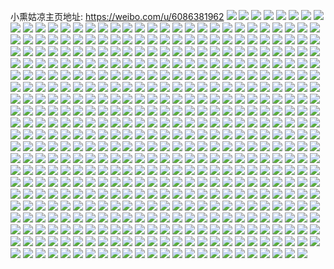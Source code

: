 小熏姑凉主页地址: https://weibo.com/u/6086381962 
![](https://wx4.sinaimg.cn/mw2000/006DTPZ0ly1h8g6ihz6kqj316816816o.jpg) 
![](https://wx4.sinaimg.cn/mw2000/006DTPZ0ly1h89gllxgqej31400u0tef.jpg) 
![](https://wx4.sinaimg.cn/mw2000/006DTPZ0ly1h885b4cilfj30m80f6q3t.jpg) 
![](https://wx4.sinaimg.cn/mw2000/006DTPZ0ly1h7ww99a959j310o0u0q5o.jpg) 
![](https://wx4.sinaimg.cn/mw2000/006DTPZ0ly1h7ww98bvbhj31220u0gnx.jpg) 
![](https://wx4.sinaimg.cn/mw2000/006DTPZ0ly1h7ww9aha36j31400p1jy7.jpg) 
![](https://wx4.sinaimg.cn/mw2000/006DTPZ0ly1h7ww9bcd1bj30u00lxgq7.jpg) 
![](https://wx4.sinaimg.cn/mw2000/006DTPZ0ly1h7ww9bw0mpj30x90jwq9u.jpg) 
![](https://wx4.sinaimg.cn/mw2000/006DTPZ0ly1h7ww9c8f2tj31210u0n0s.jpg) 
![](https://wx4.sinaimg.cn/mw2000/006DTPZ0ly1h7ww9d9hypj312a0u00x4.jpg) 
![](https://wx4.sinaimg.cn/mw2000/006DTPZ0ly1h7ww9e09rtj318g0sxadm.jpg) 
![](https://wx4.sinaimg.cn/mw2000/006DTPZ0ly1h7ww9ejokmj30zf0u0421.jpg) 
![](https://wx4.sinaimg.cn/mw2000/006DTPZ0ly1h7ww9evofrj318g0k2dih.jpg) 
![](https://wx4.sinaimg.cn/mw2000/006DTPZ0ly1h7ww9fcnw2j318g0tradv.jpg) 
![](https://wx4.sinaimg.cn/mw2000/006DTPZ0ly1h7ww9ftakdj318g0l444b.jpg) 
![](https://wx4.sinaimg.cn/mw2000/006DTPZ0ly1h7ww9g9l4aj30u0140n4f.jpg) 
![](https://wx4.sinaimg.cn/mw2000/006DTPZ0ly1h7ww9gmvzqj30xa0u0gpv.jpg) 
![](https://wx4.sinaimg.cn/mw2000/006DTPZ0ly1h7ww9h1ifej30ug0u0dic.jpg) 
![](https://wx4.sinaimg.cn/mw2000/006DTPZ0ly1h7ww9hh95uj31400h6tbh.jpg) 
![](https://wx4.sinaimg.cn/mw2000/006DTPZ0ly1h7ww9hxm2mj310u0mb43c.jpg) 
![](https://wx4.sinaimg.cn/mw2000/006DTPZ0ly1h7ww9ie1jvj30xn0u00xm.jpg) 
![](https://wx4.sinaimg.cn/mw2000/006DTPZ0ly1h7vffhb19bj32011o0x6p.jpg) 
![](https://wx4.sinaimg.cn/mw2000/006DTPZ0ly1h7t4d9kflhj30u010igv0.jpg) 
![](https://wx4.sinaimg.cn/mw2000/006DTPZ0ly1h7t4d9yzvtj30u010g7cu.jpg) 
![](https://wx4.sinaimg.cn/mw2000/006DTPZ0ly1h7t4dmxvp0j30n01dsgml.jpg) 
![](https://wx4.sinaimg.cn/mw2000/006DTPZ0ly1h7pnk0g727j30mz0s145k.jpg) 
![](https://wx4.sinaimg.cn/mw2000/006DTPZ0ly1h7pnk10cphj30my0ruqa8.jpg) 
![](https://wx4.sinaimg.cn/mw2000/006DTPZ0ly1h7pig6j76wj31er0u0gp5.jpg) 
![](https://wx4.sinaimg.cn/mw2000/006DTPZ0ly1h7pig7b364j31o00qvk20.jpg) 
![](https://wx4.sinaimg.cn/mw2000/006DTPZ0ly1h7pig5ulutj31e30u0wny.jpg) 
![](https://wx4.sinaimg.cn/mw2000/006DTPZ0ly1h7pig7yemnj31o00s67ff.jpg) 
![](https://wx4.sinaimg.cn/mw2000/006DTPZ0ly1h7k43ir2bhj31400u044w.jpg) 
![](https://wx4.sinaimg.cn/mw2000/006DTPZ0ly1h7gjavf250j31400u0ab9.jpg) 
![](https://wx4.sinaimg.cn/mw2000/006DTPZ0ly1h7dzf859hrj30u0107myp.jpg) 
![](https://wx4.sinaimg.cn/mw2000/006DTPZ0ly1h7dzf6l05ej310c0u0q93.jpg) 
![](https://wx4.sinaimg.cn/mw2000/006DTPZ0ly1h7dnzrskkaj30u01400xd.jpg) 
![](https://wx4.sinaimg.cn/mw2000/006DTPZ0ly1h7asw4jbomj30u0140tak.jpg) 
![](https://wx4.sinaimg.cn/mw2000/006DTPZ0ly1h79m1sos7mj30u0190wht.jpg) 
![](https://wx4.sinaimg.cn/mw2000/006DTPZ0ly1h7agrwy7wkj30u0192wf3.jpg) 
![](https://wx4.sinaimg.cn/mw2000/006DTPZ0ly1h7a7v3qyroj30u0140wim.jpg) 
![](https://wx4.sinaimg.cn/mw2000/006DTPZ0ly1h7a7v68tr8j30u0140n1e.jpg) 
![](https://wx4.sinaimg.cn/mw2000/006DTPZ0ly1h79mgxxjhpj31250u0n2a.jpg) 
![](https://wx4.sinaimg.cn/mw2000/006DTPZ0ly1h79mh2083uj30u0140gta.jpg) 
![](https://wx4.sinaimg.cn/mw2000/006DTPZ0ly1h79lpt5oayj31900u0qfb.jpg) 
![](https://wx4.sinaimg.cn/mw2000/006DTPZ0ly1h79lpuo3y2j30u01907ck.jpg) 
![](https://wx4.sinaimg.cn/mw2000/006DTPZ0ly1h79lpvbdw3j30u0190qc8.jpg) 
![](https://wx4.sinaimg.cn/mw2000/006DTPZ0ly1h79lpw456bj30u0191wn0.jpg) 
![](https://wx4.sinaimg.cn/mw2000/006DTPZ0ly1h79lpxd8cmj30u0190wsw.jpg) 
![](https://wx4.sinaimg.cn/mw2000/006DTPZ0ly1h79lpy7dk4j30u0190n8k.jpg) 
![](https://wx4.sinaimg.cn/mw2000/006DTPZ0ly1h79lps76paj30u0191gqc.jpg) 
![](https://wx4.sinaimg.cn/mw2000/006DTPZ0ly1h74zhfq2igj31400u0jrt.jpg) 
![](https://wx4.sinaimg.cn/mw2000/006DTPZ0ly1h74zhfcht2j31400u0gm3.jpg) 
![](https://wx4.sinaimg.cn/mw2000/006DTPZ0ly1h73nfyiq33j32c03407wj.jpg) 
![](https://wx4.sinaimg.cn/mw2000/006DTPZ0ly1h73nfzsgf3j32c0340u0x.jpg) 
![](https://wx4.sinaimg.cn/mw2000/006DTPZ0ly1h73ng1aj4jj32c0340npf.jpg) 
![](https://wx4.sinaimg.cn/mw2000/006DTPZ0ly1h72d26ngcrj30u0141k2a.jpg) 
![](https://wx4.sinaimg.cn/mw2000/006DTPZ0ly1h72d298h6vj30u0141jvu.jpg) 
![](https://wx4.sinaimg.cn/mw2000/006DTPZ0ly1h72d226u5oj30u0141gwx.jpg) 
![](https://wx4.sinaimg.cn/mw2000/006DTPZ0ly1h729qnxhmlj30u0109414.jpg) 
![](https://wx4.sinaimg.cn/mw2000/006DTPZ0ly1h729qodvzzj310u0u0zmz.jpg) 
![](https://wx4.sinaimg.cn/mw2000/006DTPZ0ly1h729qncx1cj30u010cq6u.jpg) 
![](https://wx4.sinaimg.cn/mw2000/006DTPZ0ly1h729qr7ax9j30u0190wj4.jpg) 
![](https://wx4.sinaimg.cn/mw2000/006DTPZ0ly1h71gp0j8h5j30u00w740c.jpg) 
![](https://wx4.sinaimg.cn/mw2000/006DTPZ0ly1h71gozxleaj30u00xdgn4.jpg) 
![](https://wx4.sinaimg.cn/mw2000/006DTPZ0ly1h703veq7xtj33402c0qv6.jpg) 
![](https://wx4.sinaimg.cn/mw2000/006DTPZ0ly1h6y6x28py7j30u0140te7.jpg) 
![](https://wx4.sinaimg.cn/mw2000/006DTPZ0ly1h6y6y2huxij30u0140q3y.jpg) 
![](https://wx4.sinaimg.cn/mw2000/006DTPZ0ly1h6ubcn6mo8j31400u0wi2.jpg) 
![](https://wx4.sinaimg.cn/mw2000/006DTPZ0ly1h6thpbelx9j32c01mpnpd.jpg) 
![](https://wx4.sinaimg.cn/mw2000/006DTPZ0ly1h6thpc3kgzj30zj0xhq6t.jpg) 
![](https://wx4.sinaimg.cn/mw2000/006DTPZ0ly1h6thpcm56cj30zj0o479i.jpg) 
![](https://wx4.sinaimg.cn/mw2000/006DTPZ0ly1h6thpd6rq6j30zj118wu1.jpg) 
![](https://wx4.sinaimg.cn/mw2000/006DTPZ0ly1h6thpa1gkfj30zj0vu41g.jpg) 
![](https://wx4.sinaimg.cn/mw2000/006DTPZ0ly1h6q3fu0hopj30u0140myf.jpg) 
![](https://wx4.sinaimg.cn/mw2000/006DTPZ0ly1h6q3ftk0tvj30u014075r.jpg) 
![](https://wx4.sinaimg.cn/mw2000/006DTPZ0ly1h6q3fugir6j30u0140wfm.jpg) 
![](https://wx4.sinaimg.cn/mw2000/006DTPZ0ly1h6pyncrt0sj31uo0u042l.jpg) 
![](https://wx4.sinaimg.cn/mw2000/006DTPZ0ly1h6kzoa28evj31he280afh.jpg) 
![](https://wx4.sinaimg.cn/mw2000/006DTPZ0ly1h6kzoavl91j31gs280djb.jpg) 
![](https://wx4.sinaimg.cn/mw2000/006DTPZ0ly1h6ha7pb2hhj30u010jjxw.jpg) 
![](https://wx4.sinaimg.cn/mw2000/006DTPZ0ly1h68le6u8lpj31090u00xm.jpg) 
![](https://wx4.sinaimg.cn/mw2000/006DTPZ0ly1h68le7nir9j30u010baf1.jpg) 
![](https://wx4.sinaimg.cn/mw2000/006DTPZ0ly1h68le61v4aj310j0u00tp.jpg) 
![](https://wx4.sinaimg.cn/mw2000/006DTPZ0ly1h67a5e6d6gj30n00qmwh9.jpg) 
![](https://wx4.sinaimg.cn/mw2000/006DTPZ0ly1h6629lq5osj30pg0kuace.jpg) 
![](https://wx4.sinaimg.cn/mw2000/006DTPZ0ly1h6629lew5xj30pk0ku3z8.jpg) 
![](https://wx4.sinaimg.cn/mw2000/006DTPZ0ly1h6629m1695j30pa0kumxq.jpg) 
![](https://wx4.sinaimg.cn/mw2000/006DTPZ0ly1h6629mdnohj30p10kudgf.jpg) 
![](https://wx4.sinaimg.cn/mw2000/006DTPZ0ly1h6629mv8t2j30pn0kuaak.jpg) 
![](https://wx4.sinaimg.cn/mw2000/006DTPZ0ly1h6629na7zhj30pa0kudi2.jpg) 
![](https://wx4.sinaimg.cn/mw2000/006DTPZ0ly1h6629njlhgj30p90ku0tf.jpg) 
![](https://wx4.sinaimg.cn/mw2000/006DTPZ0ly1h6629ntv3aj30pf0kuq3l.jpg) 
![](https://wx4.sinaimg.cn/mw2000/006DTPZ0ly1h6629o5x4nj30p50kujt7.jpg) 
![](https://wx4.sinaimg.cn/mw2000/006DTPZ0ly1h6629oedopj30p90kuaal.jpg) 
![](https://wx4.sinaimg.cn/mw2000/006DTPZ0ly1h660aq6hnpj30u010e7c4.jpg) 
![](https://wx4.sinaimg.cn/mw2000/006DTPZ0ly1h63zlnh6a2j30u018sabx.jpg) 
![](https://wx4.sinaimg.cn/mw2000/006DTPZ0ly1h63zlnuh7fj30u018ogsm.jpg) 
![](https://wx4.sinaimg.cn/mw2000/006DTPZ0ly1h63zlo9aelj30u010ktai.jpg) 
![](https://wx4.sinaimg.cn/mw2000/006DTPZ0ly1h63zloqrdwj30u010g7an.jpg) 
![](https://wx4.sinaimg.cn/mw2000/006DTPZ0ly1h63zlpca4qj30u018s7bt.jpg) 
![](https://wx4.sinaimg.cn/mw2000/006DTPZ0ly1h63zln13k7j30u018sdi1.jpg) 
![](https://wx4.sinaimg.cn/mw2000/006DTPZ0ly1h63zlpq42uj30u018p45o.jpg) 
![](https://wx4.sinaimg.cn/mw2000/006DTPZ0ly1h5vpg36gh3j30zt0t47ca.jpg) 
![](https://wx4.sinaimg.cn/mw2000/006DTPZ0ly1h5t2xs6i2gj31gs280b0c.jpg) 
![](https://wx4.sinaimg.cn/mw2000/006DTPZ0ly1h5q5uzixnuj310t0u0jx0.jpg) 
![](https://wx4.sinaimg.cn/mw2000/006DTPZ0ly1h5q5v1sdnpj310r0u0agj.jpg) 
![](https://wx4.sinaimg.cn/mw2000/006DTPZ0ly1h5q5uxunr7j310d0u0agv.jpg) 
![](https://wx4.sinaimg.cn/mw2000/006DTPZ0ly1h5p2r7b3fsj310t0u0jxn.jpg) 
![](https://wx4.sinaimg.cn/mw2000/006DTPZ0ly1h5p2rd81tij310r0u0n2n.jpg) 
![](https://wx4.sinaimg.cn/mw2000/006DTPZ0ly1h5p2rf0zhwj310p0u0agc.jpg) 
![](https://wx4.sinaimg.cn/mw2000/006DTPZ0ly1h5mijgw1mdj30ku0p4jv5.jpg) 
![](https://wx4.sinaimg.cn/mw2000/006DTPZ0ly1h5lj3k1qujj310r0u045u.jpg) 
![](https://wx4.sinaimg.cn/mw2000/006DTPZ0ly1h5lj3lkqizj310p0u0ten.jpg) 
![](https://wx4.sinaimg.cn/mw2000/006DTPZ0ly1h5lcwwdyv0j310w0u0dl2.jpg) 
![](https://wx4.sinaimg.cn/mw2000/006DTPZ0ly1h5lcwxp3nfj310n0u00xp.jpg) 
![](https://wx4.sinaimg.cn/mw2000/006DTPZ0ly1h5lcwv44k4j310u0u07bt.jpg) 
![](https://wx4.sinaimg.cn/mw2000/006DTPZ0ly1h5lcwzczzyj310i0u079w.jpg) 
![](https://wx4.sinaimg.cn/mw2000/006DTPZ0ly1h5iv7lwhioj30u01407bp.jpg) 
![](https://wx4.sinaimg.cn/mw2000/006DTPZ0ly1h5immnki2xj30u010ktde.jpg) 
![](https://wx4.sinaimg.cn/mw2000/006DTPZ0ly1h5immmcl51j30u010gq9o.jpg) 
![](https://wx4.sinaimg.cn/mw2000/006DTPZ0ly1h5i3ddnlqjj30u0104td2.jpg) 
![](https://wx4.sinaimg.cn/mw2000/006DTPZ0ly1h5i3de8y7hj30u010878i.jpg) 
![](https://wx4.sinaimg.cn/mw2000/006DTPZ0ly1h5i3dd8xqnj310r0u0wio.jpg) 
![](https://wx4.sinaimg.cn/mw2000/006DTPZ0ly1h5hwxnvs1rj310u0u0wj5.jpg) 
![](https://wx4.sinaimg.cn/mw2000/006DTPZ0ly1h5hwxo7zi2j310n0u0dks.jpg) 
![](https://wx4.sinaimg.cn/mw2000/006DTPZ0ly1h5hwxnisqfj310p0u0dkh.jpg) 
![](https://wx4.sinaimg.cn/mw2000/006DTPZ0ly1h5hwxor8zwj310g0u0gq8.jpg) 
![](https://wx4.sinaimg.cn/mw2000/006DTPZ0ly1h5e9llku8uj31o020sb29.jpg) 
![](https://wx4.sinaimg.cn/mw2000/006DTPZ0ly1h5e9lk5y8wj31o020h7wh.jpg) 
![](https://wx4.sinaimg.cn/mw2000/006DTPZ0ly1h5e9ln1o5sj31o0210b29.jpg) 
![](https://wx4.sinaimg.cn/mw2000/006DTPZ0ly1h5e9lox3dnj31o020be81.jpg) 
![](https://wx4.sinaimg.cn/mw2000/006DTPZ0ly1h5e9lq83rnj31o020jb29.jpg) 
![](https://wx4.sinaimg.cn/mw2000/006DTPZ0ly1h5bqhub46rj30pe0kugpg.jpg) 
![](https://wx4.sinaimg.cn/mw2000/006DTPZ0ly1h5bqhuu1htj30pi0kutbs.jpg) 
![](https://wx4.sinaimg.cn/mw2000/006DTPZ0ly1h5b6lkse2qj30u0181gtn.jpg) 
![](https://wx4.sinaimg.cn/mw2000/006DTPZ0ly1h5b6lmf4lwj30u0140ter.jpg) 
![](https://wx4.sinaimg.cn/mw2000/006DTPZ0ly1h5b6lnhvnxj31400u0n5j.jpg) 
![](https://wx4.sinaimg.cn/mw2000/006DTPZ0ly1h5b6loy14ij30u0140n82.jpg) 
![](https://wx4.sinaimg.cn/mw2000/006DTPZ0ly1h5al4e65a6j31o0203hdt.jpg) 
![](https://wx4.sinaimg.cn/mw2000/006DTPZ0ly1h5al4gp0ykj321b1o0e81.jpg) 
![](https://wx4.sinaimg.cn/mw2000/006DTPZ0ly1h58fe9s375j310l0u0djz.jpg) 
![](https://wx4.sinaimg.cn/mw2000/006DTPZ0ly1h58fea6mg2j310l0u0dk5.jpg) 
![](https://wx4.sinaimg.cn/mw2000/006DTPZ0ly1h58fe9ge20j310g0u078d.jpg) 
![](https://wx4.sinaimg.cn/mw2000/006DTPZ0ly1h58feaq0sej310e0u0dkw.jpg) 
![](https://wx4.sinaimg.cn/mw2000/006DTPZ0ly1h51auruh91j30u0104ahq.jpg) 
![](https://wx4.sinaimg.cn/mw2000/006DTPZ0ly1h4zasl5rm8j32c0340e82.jpg) 
![](https://wx4.sinaimg.cn/mw2000/006DTPZ0ly1h4xbp2dpbfj30u00u841d.jpg) 
![](https://wx4.sinaimg.cn/mw2000/006DTPZ0ly1h4wr5xcpnxj31tq1snhde.jpg) 
![](https://wx4.sinaimg.cn/mw2000/006DTPZ0ly1h4v0s50x71j310u0u0do3.jpg) 
![](https://wx4.sinaimg.cn/mw2000/006DTPZ0ly1h4v0s5tsfdj310r0u00yx.jpg) 
![](https://wx4.sinaimg.cn/mw2000/006DTPZ0ly1h4v0s6ogzlj310t0u045f.jpg) 
![](https://wx4.sinaimg.cn/mw2000/006DTPZ0ly1h4unl8o96zj30mz0pf0wk.jpg) 
![](https://wx4.sinaimg.cn/mw2000/006DTPZ0ly1h4unl8z2gej30mz0pldjh.jpg) 
![](https://wx4.sinaimg.cn/mw2000/006DTPZ0ly1h4ukoqbxuxj30uk0u0q98.jpg) 
![](https://wx4.sinaimg.cn/mw2000/006DTPZ0ly1h4ukoqnr7yj31030u0gt0.jpg) 
![](https://wx4.sinaimg.cn/mw2000/006DTPZ0ly1h4ukor8pl0j30wx0u0gs2.jpg) 
![](https://wx4.sinaimg.cn/mw2000/006DTPZ0ly1h4ukorrleyj30x20u0tft.jpg) 
![](https://wx4.sinaimg.cn/mw2000/006DTPZ0ly1h4ttshz2u1j310w0u0dnn.jpg) 
![](https://wx4.sinaimg.cn/mw2000/006DTPZ0ly1h4ttshdx3lj310u0u0n3r.jpg) 
![](https://wx4.sinaimg.cn/mw2000/006DTPZ0ly1h4ttsj5251j310r0u0wl4.jpg) 
![](https://wx4.sinaimg.cn/mw2000/006DTPZ0ly1h4qcs6dmikj316w0u0gyp.jpg) 
![](https://wx4.sinaimg.cn/mw2000/006DTPZ0ly1h4qcs9owxij31570u0thr.jpg) 
![](https://wx4.sinaimg.cn/mw2000/006DTPZ0ly1h4qcs31h23j315x0u0gx9.jpg) 
![](https://wx4.sinaimg.cn/mw2000/006DTPZ0ly1h4ot7novsqj320s1nz1kx.jpg) 
![](https://wx4.sinaimg.cn/mw2000/006DTPZ0ly1h4ot7myreqj32131nz7uh.jpg) 
![](https://wx4.sinaimg.cn/mw2000/006DTPZ0ly1h4nvl5e855j310v0u0wix.jpg) 
![](https://wx4.sinaimg.cn/mw2000/006DTPZ0ly1h4nvl4hv8yj310t0u0dm1.jpg) 
![](https://wx4.sinaimg.cn/mw2000/006DTPZ0ly1h4j2hwbz3ej31740qoqak.jpg) 
![](https://wx4.sinaimg.cn/mw2000/006DTPZ0ly1h4gzskw5x1j30or0ktdj0.jpg) 
![](https://wx4.sinaimg.cn/mw2000/006DTPZ0ly1h4fvb9u9kzj310t0u07cb.jpg) 
![](https://wx4.sinaimg.cn/mw2000/006DTPZ0ly1h4fvbalmymj310t0u0dof.jpg) 
![](https://wx4.sinaimg.cn/mw2000/006DTPZ0ly1h4fvbaytouj310l0u0wlh.jpg) 
![](https://wx4.sinaimg.cn/mw2000/006DTPZ0ly1h4fvb8y9vtj310n0u0agz.jpg) 
![](https://wx4.sinaimg.cn/mw2000/006DTPZ0ly1h4fu6l3opuj31400u0wk5.jpg) 
![](https://wx4.sinaimg.cn/mw2000/006DTPZ0ly1h4fc1t7e72j30u0140gsj.jpg) 
![](https://wx4.sinaimg.cn/mw2000/006DTPZ0ly1h4d0rmu94aj30u0140tea.jpg) 
![](https://wx4.sinaimg.cn/mw2000/006DTPZ0ly1h49qnucah1j321i1o0b29.jpg) 
![](https://wx4.sinaimg.cn/mw2000/006DTPZ0ly1h490a1yxnkj310p0u0jyf.jpg) 
![](https://wx4.sinaimg.cn/mw2000/006DTPZ0ly1h490a332krj30u010j79h.jpg) 
![](https://wx4.sinaimg.cn/mw2000/006DTPZ0ly1h490a445u0j310l0u0gql.jpg) 
![](https://wx4.sinaimg.cn/mw2000/006DTPZ0ly1h490a67g5lj30u010cjxt.jpg) 
![](https://wx4.sinaimg.cn/mw2000/006DTPZ0ly1h490a0nz4wj310u0u0gqd.jpg) 
![](https://wx4.sinaimg.cn/mw2000/006DTPZ0ly1h3ymnneinij310m0u0n1h.jpg) 
![](https://wx4.sinaimg.cn/mw2000/006DTPZ0ly1h3x0igir87j31o0218b29.jpg) 
![](https://wx4.sinaimg.cn/mw2000/006DTPZ0ly1h3wtfm5khyj310n0u043r.jpg) 
![](https://wx4.sinaimg.cn/mw2000/006DTPZ0ly1h3wtfmli4yj310u0u00y5.jpg) 
![](https://wx4.sinaimg.cn/mw2000/006DTPZ0ly1h3wtfmzzmkj310u0u0gqx.jpg) 
![](https://wx4.sinaimg.cn/mw2000/006DTPZ0ly1h3wtfna9elj310l0u00xy.jpg) 
![](https://wx4.sinaimg.cn/mw2000/006DTPZ0ly1h3wtflv49vj30u018o7b3.jpg) 
![](https://wx4.sinaimg.cn/mw2000/006DTPZ0ly1h3w3tpt938j31150u0q83.jpg) 
![](https://wx4.sinaimg.cn/mw2000/006DTPZ0ly1h3w3tq4kybj310n0u0dl6.jpg) 
![](https://wx4.sinaimg.cn/mw2000/006DTPZ0ly1h3w3tqjvfoj310w0u07ae.jpg) 
![](https://wx4.sinaimg.cn/mw2000/006DTPZ0ly1h3w3tqwumsj310y0u0n31.jpg) 
![](https://wx4.sinaimg.cn/mw2000/006DTPZ0ly1h3w3trbkqhj310g0u00za.jpg) 
![](https://wx4.sinaimg.cn/mw2000/006DTPZ0ly1h3w3tpf8o8j310y0u0q92.jpg) 
![](https://wx4.sinaimg.cn/mw2000/006DTPZ0ly1h3w3trndeyj311o0u0q92.jpg) 
![](https://wx4.sinaimg.cn/mw2000/006DTPZ0ly1h3knbketrvj30u018ngse.jpg) 
![](https://wx4.sinaimg.cn/mw2000/006DTPZ0ly1h3knblpu4zj30u0140dk4.jpg) 
![](https://wx4.sinaimg.cn/mw2000/006DTPZ0ly1h3knbn0apzj30u0140n1d.jpg) 
![](https://wx4.sinaimg.cn/mw2000/006DTPZ0ly1h3hbqhq42zj30u010itfz.jpg) 
![](https://wx4.sinaimg.cn/mw2000/006DTPZ0ly1h3b6m20cegj30u010i0ye.jpg) 
![](https://wx4.sinaimg.cn/mw2000/006DTPZ0ly1h3b6lzi3qtj30u010gdlv.jpg) 
![](https://wx4.sinaimg.cn/mw2000/006DTPZ0ly1h3b6m3frrdj30u010ngrq.jpg) 
![](https://wx4.sinaimg.cn/mw2000/006DTPZ0ly1h3b6m5m3p6j30u018xdnv.jpg) 
![](https://wx4.sinaimg.cn/mw2000/006DTPZ0ly1h36sm2vtcdj30mz0s6784.jpg) 
![](https://wx4.sinaimg.cn/mw2000/006DTPZ0ly1h36sm4ujzbj30mz0rwaef.jpg) 
![](https://wx4.sinaimg.cn/mw2000/006DTPZ0ly1h36sm60jvzj30mz0s6q79.jpg) 
![](https://wx4.sinaimg.cn/mw2000/006DTPZ0ly1h35n14diw3j30my0ru41y.jpg) 
![](https://wx4.sinaimg.cn/mw2000/006DTPZ0ly1h35n13j80qj30my0rrdk3.jpg) 
![](https://wx4.sinaimg.cn/mw2000/006DTPZ0ly1h3531i8jlgj30mz0rx77n.jpg) 
![](https://wx4.sinaimg.cn/mw2000/006DTPZ0ly1h3531jf757j30mz0rzwhs.jpg) 
![](https://wx4.sinaimg.cn/mw2000/006DTPZ0ly1h3531h9265j30mz0s1adk.jpg) 
![](https://wx4.sinaimg.cn/mw2000/006DTPZ0ly1h345uqzhecj30u010iwks.jpg) 
![](https://wx4.sinaimg.cn/mw2000/006DTPZ0ly1h2v0hd6cu9j30mz0rutck.jpg) 
![](https://wx4.sinaimg.cn/mw2000/006DTPZ0ly1h2ua72201nj30u0140jwp.jpg) 
![](https://wx4.sinaimg.cn/mw2000/006DTPZ0ly1h2ua72p242j30u0140jvx.jpg) 
![](https://wx4.sinaimg.cn/mw2000/006DTPZ0ly1h2kikqbri2j30u0140n4g.jpg) 
![](https://wx4.sinaimg.cn/mw2000/006DTPZ0ly1h2h98d19dpj30u00xvtdt.jpg) 
![](https://wx4.sinaimg.cn/mw2000/006DTPZ0ly1h2h98bi46ij30u00vpwjg.jpg) 
![](https://wx4.sinaimg.cn/mw2000/006DTPZ0ly1h2h98g07p3j30u00vxaer.jpg) 
![](https://wx4.sinaimg.cn/mw2000/006DTPZ0ly1h271rh0rdsj30s411haeq.jpg) 
![](https://wx4.sinaimg.cn/mw2000/006DTPZ0ly1h25hb6qtwxj30mz0rojwi.jpg) 
![](https://wx4.sinaimg.cn/mw2000/006DTPZ0ly1h25hb75rjsj30mz0rvdjv.jpg) 
![](https://wx4.sinaimg.cn/mw2000/006DTPZ0ly1h1lyverkooj30u010gn3c.jpg) 
![](https://wx4.sinaimg.cn/mw2000/006DTPZ0ly1h1exezpgf5j31400u014c.jpg) 
![](https://wx4.sinaimg.cn/mw2000/006DTPZ0ly1h1exf1k4vbj31400u045a.jpg) 
![](https://wx4.sinaimg.cn/mw2000/006DTPZ0ly1h1exf3lzmvj31400u00yj.jpg) 
![](https://wx4.sinaimg.cn/mw2000/006DTPZ0ly1h1exew6rsnj30u0141gxi.jpg) 
![](https://wx4.sinaimg.cn/mw2000/006DTPZ0ly1h1bsvhkmr4j30u010cwkd.jpg) 
![](https://wx4.sinaimg.cn/mw2000/006DTPZ0ly1h1bsvjbth2j30u010in30.jpg) 
![](https://wx4.sinaimg.cn/mw2000/006DTPZ0ly1h1bsvfx15bj30u010cn40.jpg) 
![](https://wx4.sinaimg.cn/mw2000/006DTPZ0ly1h101j0d6gvj310n0u07a6.jpg) 
![](https://wx4.sinaimg.cn/mw2000/006DTPZ0ly1h101j1ccvpj31aa0u0jym.jpg) 
![](https://wx4.sinaimg.cn/mw2000/006DTPZ0ly1h09k3u1ub9j30u0109tgl.jpg) 
![](https://wx4.sinaimg.cn/mw2000/006DTPZ0ly1h09k3t1vgqj310g0u0thz.jpg) 
![](https://wx4.sinaimg.cn/mw2000/006DTPZ0ly1h079bmpb0cj310t0u0jyv.jpg) 
![](https://wx4.sinaimg.cn/mw2000/006DTPZ0ly1h079bm9ptuj310u0u0dmu.jpg) 
![](https://wx4.sinaimg.cn/mw2000/006DTPZ0ly1h079bn7m0aj310l0u0agh.jpg) 
![](https://wx4.sinaimg.cn/mw2000/006DTPZ0ly1h05rfjqhisj317k0u0wni.jpg) 
![](https://wx4.sinaimg.cn/mw2000/006DTPZ0ly1h05rfkgas9j316g0u0jzj.jpg) 
![](https://wx4.sinaimg.cn/mw2000/006DTPZ0ly1h05rfl0vjoj317i0u0th1.jpg) 
![](https://wx4.sinaimg.cn/mw2000/006DTPZ0ly1h03v9ej9zuj30u011m453.jpg) 
![](https://wx4.sinaimg.cn/mw2000/006DTPZ0ly1h03v9cmx1yj30zy0u0jxw.jpg) 
![](https://wx4.sinaimg.cn/mw2000/006DTPZ0ly1h03v9go1hdj30u00xstfh.jpg) 
![](https://wx4.sinaimg.cn/mw2000/006DTPZ0ly1gzws2c6tf5j31980u0tgb.jpg) 
![](https://wx4.sinaimg.cn/mw2000/006DTPZ0ly1gznm8t4b2aj30u0190q77.jpg) 
![](https://wx4.sinaimg.cn/mw2000/006DTPZ0ly1gznm8sd3k3j30u0190goa.jpg) 
![](https://wx4.sinaimg.cn/mw2000/006DTPZ0ly1gzfde57pnnj32c0340b29.jpg) 
![](https://wx4.sinaimg.cn/mw2000/006DTPZ0ly1gzfde5u4lej30u01hctmp.jpg) 
![](https://wx4.sinaimg.cn/mw2000/006DTPZ0ly1gzfde6gio9j32c03404qp.jpg) 
![](https://wx4.sinaimg.cn/mw2000/006DTPZ0ly1gynk81ihc5j33402c07wi.jpg) 
![](https://wx4.sinaimg.cn/mw2000/006DTPZ0ly1gynk82152rj315d0v1qdw.jpg) 
![](https://wx4.sinaimg.cn/mw2000/006DTPZ0gy1gygel016rzj32c0340u0x.jpg) 
![](https://wx4.sinaimg.cn/mw2000/006DTPZ0gy1gygel1uz73j31hm280kjl.jpg) 
![](https://wx4.sinaimg.cn/mw2000/006DTPZ0gy1gygel333lrj31hj280qv5.jpg) 
![](https://wx4.sinaimg.cn/mw2000/006DTPZ0gy1gygel4jkn1j31hr280qv5.jpg) 
![](https://wx4.sinaimg.cn/mw2000/006DTPZ0ly1gq9n9v9jorj30u00zrtfy.jpg) 
![](https://wx4.sinaimg.cn/mw2000/006DTPZ0ly1gq9n9vrpdqj30u015xahh.jpg) 
![](https://wx4.sinaimg.cn/mw2000/006DTPZ0ly1gq9n9wcfekj30yf0u044p.jpg) 
![](https://wx4.sinaimg.cn/mw2000/006DTPZ0ly1gq9n9ump8tj30u01uo4er.jpg) 
![](https://wx4.sinaimg.cn/mw2000/006DTPZ0ly1gq9n9wuu4jj30u01uowk5.jpg) 
![](https://wx4.sinaimg.cn/mw2000/006DTPZ0gy1gyf9hpljuoj31o020sb29.jpg) 
![](https://wx4.sinaimg.cn/mw2000/006DTPZ0gy1gyf9j4wsmlj31o0215b29.jpg) 
![](https://wx4.sinaimg.cn/mw2000/006DTPZ0gy1gyf9hm7w9rj31o020u7wh.jpg) 
![](https://wx4.sinaimg.cn/mw2000/006DTPZ0gy1gyf9j8gkcvj31o0215b29.jpg) 
![](https://wx4.sinaimg.cn/mw2000/006DTPZ0ly1gxovhn7pr9j32c03401kz.jpg) 
![](https://wx4.sinaimg.cn/mw2000/006DTPZ0ly1gxovhlrhxcj32c03401kz.jpg) 
![](https://wx4.sinaimg.cn/mw2000/006DTPZ0ly1gxc1bj6jm3j30u0140jxg.jpg) 
![](https://wx4.sinaimg.cn/mw2000/006DTPZ0ly1gxc1bia1k8j30u010gwjz.jpg) 
![](https://wx4.sinaimg.cn/mw2000/006DTPZ0ly1gxc1bjuf95j30u0140gpk.jpg) 
![](https://wx4.sinaimg.cn/mw2000/006DTPZ0ly1gx3xh79rnpj33402c0kjm.jpg) 
![](https://wx4.sinaimg.cn/mw2000/006DTPZ0ly1gwtowk2vz6j30u00ziafr.jpg) 
![](https://wx4.sinaimg.cn/mw2000/006DTPZ0ly1gwtowhqf5jj30u010jn3b.jpg) 
![](https://wx4.sinaimg.cn/mw2000/006DTPZ0ly1gwtowltjm9j30u010cgsl.jpg) 
![](https://wx4.sinaimg.cn/mw2000/006DTPZ0ly1gwa0a7g4rij30u0101agi.jpg) 
![](https://wx4.sinaimg.cn/mw2000/006DTPZ0ly1gwa0a72tk9j315f0u0wlk.jpg) 
![](https://wx4.sinaimg.cn/mw2000/006DTPZ0ly1gw6jkdll4lj31410u0gs1.jpg) 
![](https://wx4.sinaimg.cn/mw2000/006DTPZ0ly1gw6jkdznwkj30u0141wpb.jpg) 
![](https://wx4.sinaimg.cn/mw2000/006DTPZ0ly1gvyn156aqjj30u019010e.jpg) 
![](https://wx4.sinaimg.cn/mw2000/006DTPZ0ly1gvyn162b92j31900u00w3.jpg) 
![](https://wx4.sinaimg.cn/mw2000/006DTPZ0ly1gvyn182svtj30u0190jzh.jpg) 
![](https://wx4.sinaimg.cn/mw2000/006DTPZ0ly1gvyn1azo06j30u0190tjc.jpg) 
![](https://wx4.sinaimg.cn/mw2000/006DTPZ0ly1gvyn1evrw0j31900u012h.jpg) 
![](https://wx4.sinaimg.cn/mw2000/006DTPZ0ly1gvyn1ixgumj31900u0nbu.jpg) 
![](https://wx4.sinaimg.cn/mw2000/006DTPZ0ly1gvyn12deu6j30u0190k0s.jpg) 
![](https://wx4.sinaimg.cn/mw2000/006DTPZ0ly1gvyn1l8e0hj30u0190gph.jpg) 
![](https://wx4.sinaimg.cn/mw2000/006DTPZ0ly1gvwb62i4ebj30u010jafr.jpg) 
![](https://wx4.sinaimg.cn/mw2000/006DTPZ0ly1gvwb64313cj30u010bn30.jpg) 
![](https://wx4.sinaimg.cn/mw2000/006DTPZ0ly1gvwb6a97u6j310w0u0dmb.jpg) 
![](https://wx4.sinaimg.cn/mw2000/006DTPZ0ly1gvwb65s2mbj30u0191wk3.jpg) 
![](https://wx4.sinaimg.cn/mw2000/006DTPZ0ly1gvwb66ndbxj30u0140aed.jpg) 
![](https://wx4.sinaimg.cn/mw2000/006DTPZ0ly1gvwb68cktdj30u0140agg.jpg) 
![](https://wx4.sinaimg.cn/mw2000/006DTPZ0ly1gvexj4ozitj60u0109jye02.jpg) 
![](https://wx4.sinaimg.cn/mw2000/006DTPZ0ly1gvexj2wps5j60u010ggss02.jpg) 
![](https://wx4.sinaimg.cn/mw2000/006DTPZ0ly1gvc94jeogtj61100u0teo02.jpg) 
![](https://wx4.sinaimg.cn/mw2000/006DTPZ0ly1gvc94ky2awj610w0u0jxf02.jpg) 
![](https://wx4.sinaimg.cn/mw2000/006DTPZ0ly1gvc94md6f0j610u0u0n3b02.jpg) 
![](https://wx4.sinaimg.cn/mw2000/006DTPZ0ly1gv8wi29ubvj619y0u0jxk02.jpg) 
![](https://wx4.sinaimg.cn/mw2000/006DTPZ0ly1gv6j7jtiitj60qo0zkgwt02.jpg) 
![](https://wx4.sinaimg.cn/mw2000/006DTPZ0ly1gv6j7ib6oyj60qo0zk12o02.jpg) 
![](https://wx4.sinaimg.cn/mw2000/006DTPZ0ly1gv6j7kt2kmj60nc0pmgrh02.jpg) 
![](https://wx4.sinaimg.cn/mw2000/006DTPZ0ly1gv6j7ldedij60qo0qbn4a02.jpg) 
![](https://wx4.sinaimg.cn/mw2000/006DTPZ0ly1gv6j7mhshjj60qo0zk48r02.jpg) 
![](https://wx4.sinaimg.cn/mw2000/006DTPZ0ly1gv6j43ad8aj61o02187wh02.jpg) 
![](https://wx4.sinaimg.cn/mw2000/006DTPZ0ly1gv6j451ucvj62c0340x6p02.jpg) 
![](https://wx4.sinaimg.cn/mw2000/006DTPZ0ly1gv6j414a4ij60wf139alf02.jpg) 
![](https://wx4.sinaimg.cn/mw2000/006DTPZ0ly1gux93s3r16j62c0340npe02.jpg) 
![](https://wx4.sinaimg.cn/mw2000/006DTPZ0ly1gux93q0a9fj62c0340npe02.jpg) 
![](https://wx4.sinaimg.cn/mw2000/006DTPZ0ly1guo3gaxclrj61090u07bj02.jpg) 
![](https://wx4.sinaimg.cn/mw2000/006DTPZ0ly1guo3gd05kbj610e0u010w02.jpg) 
![](https://wx4.sinaimg.cn/mw2000/006DTPZ0ly1guo3gf3iqdj610e0u0gtm02.jpg) 
![](https://wx4.sinaimg.cn/mw2000/006DTPZ0ly1guo3gh8vobj610l0u00zr02.jpg) 
![](https://wx4.sinaimg.cn/mw2000/006DTPZ0ly1guo3g9bbyaj60u018xjz802.jpg) 
![](https://wx4.sinaimg.cn/mw2000/006DTPZ0ly1guiidu8xckj60u018udq602.jpg) 
![](https://wx4.sinaimg.cn/mw2000/006DTPZ0ly1guiidw17fjj60u010in4d02.jpg) 
![](https://wx4.sinaimg.cn/mw2000/006DTPZ0ly1guiidyhl9ij60u010gk0402.jpg) 
![](https://wx4.sinaimg.cn/mw2000/006DTPZ0ly1guiie1k49zj60u018uk3m02.jpg) 
![](https://wx4.sinaimg.cn/mw2000/006DTPZ0ly1guiidr1kkej60rc14u7dd02.jpg) 
![](https://wx4.sinaimg.cn/mw2000/006DTPZ0ly1guceq2jqicj60u00uudlj02.jpg) 
![](https://wx4.sinaimg.cn/mw2000/006DTPZ0ly1guceq13lhwj60u00x245602.jpg) 
![](https://wx4.sinaimg.cn/mw2000/006DTPZ0ly1guaoj6epgdj60u0140wl902.jpg) 
![](https://wx4.sinaimg.cn/mw2000/006DTPZ0ly1guaoj7o59mj60sm1evn2x02.jpg) 
![](https://wx4.sinaimg.cn/mw2000/006DTPZ0ly1gu2asc4apsj31360u0jz5.jpg) 
![](https://wx4.sinaimg.cn/mw2000/006DTPZ0ly1gu2asbrcqvj30wn0u0gso.jpg) 
![](https://wx4.sinaimg.cn/mw2000/006DTPZ0ly1gu2ascf7fmj30ug0u00ya.jpg) 
![](https://wx4.sinaimg.cn/mw2000/006DTPZ0ly1gu2asd97ioj317c0u0qbm.jpg) 
![](https://wx4.sinaimg.cn/mw2000/006DTPZ0ly1gtvc4kkt0uj30my0vi776.jpg) 
![](https://wx4.sinaimg.cn/mw2000/006DTPZ0ly1gtvc4mdmk6j30my0s3go1.jpg) 
![](https://wx4.sinaimg.cn/mw2000/006DTPZ0ly1gtjlndfpvbj32c0340hdu.jpg) 
![](https://wx4.sinaimg.cn/mw2000/006DTPZ0ly1gtjlnfo0t6j32c0340hdu.jpg) 
![](https://wx4.sinaimg.cn/mw2000/006DTPZ0ly1gtfy826pqgj30vs0u0wjo.jpg) 
![](https://wx4.sinaimg.cn/mw2000/006DTPZ0ly1gtfy82exilj30us0u0439.jpg) 
![](https://wx4.sinaimg.cn/mw2000/006DTPZ0ly1gtfy82qw5pj30u00x0dl4.jpg) 
![](https://wx4.sinaimg.cn/mw2000/006DTPZ0ly1gtfy831fy9j30u00uwjwk.jpg) 
![](https://wx4.sinaimg.cn/mw2000/006DTPZ0ly1gt9a5g1z3wj30u014043n.jpg) 
![](https://wx4.sinaimg.cn/mw2000/006DTPZ0ly1gt9a5h2qjxj30u0140dkl.jpg) 
![](https://wx4.sinaimg.cn/mw2000/006DTPZ0ly1gt89izi2o5j30u0140wln.jpg) 
![](https://wx4.sinaimg.cn/mw2000/006DTPZ0ly1gt89iz103rj30u0140jw5.jpg) 
![](https://wx4.sinaimg.cn/mw2000/006DTPZ0ly1gt5i4gcymbj30u01400xm.jpg) 
![](https://wx4.sinaimg.cn/mw2000/006DTPZ0ly1gt5i4fc63oj30u0140gqn.jpg) 
![](https://wx4.sinaimg.cn/mw2000/006DTPZ0ly1gt5i4grmqzj30u0140tdn.jpg) 
![](https://wx4.sinaimg.cn/mw2000/006DTPZ0ly1gt2clb2j1wj310w0u0q76.jpg) 
![](https://wx4.sinaimg.cn/mw2000/006DTPZ0ly1gt2clbndtlj30yb0u0gpi.jpg) 
![](https://wx4.sinaimg.cn/mw2000/006DTPZ0ly1gt2clc968sj30zd0u0q6z.jpg) 
![](https://wx4.sinaimg.cn/mw2000/006DTPZ0ly1gt2clcucesj30u00vo41q.jpg) 
![](https://wx4.sinaimg.cn/mw2000/006DTPZ0ly1gt2cldxaz7j30xu0u0tcj.jpg) 
![](https://wx4.sinaimg.cn/mw2000/006DTPZ0ly1gt2cledjy5j30u00v0n0e.jpg) 
![](https://wx4.sinaimg.cn/mw2000/006DTPZ0ly1gt2clao2m6j30ye0u0wih.jpg) 
![](https://wx4.sinaimg.cn/mw2000/006DTPZ0ly1gswm2ndm0wj31o0210b29.jpg) 
![](https://wx4.sinaimg.cn/mw2000/006DTPZ0ly1gswm2mgzq4j31o0215e81.jpg) 
![](https://wx4.sinaimg.cn/mw2000/006DTPZ0ly1gsu3ffplvgj31ds0n0mzn.jpg) 
![](https://wx4.sinaimg.cn/mw2000/006DTPZ0ly1gspihiwz2lj30u018pgv9.jpg) 
![](https://wx4.sinaimg.cn/mw2000/006DTPZ0ly1gsj4kh8fh5j30u01jetlh.jpg) 
![](https://wx4.sinaimg.cn/mw2000/006DTPZ0ly1gsj4kihvfij30u018zwo1.jpg) 
![](https://wx4.sinaimg.cn/mw2000/006DTPZ0ly1gsj4kj4horj30u018oqda.jpg) 
![](https://wx4.sinaimg.cn/mw2000/006DTPZ0ly1gsj4kjsfvaj30u01badpn.jpg) 
![](https://wx4.sinaimg.cn/mw2000/006DTPZ0ly1gs7ccgkh5yj30u00zkgt3.jpg) 
![](https://wx4.sinaimg.cn/mw2000/006DTPZ0ly1gs2y8cfeokj30xc0quwkx.jpg) 
![](https://wx4.sinaimg.cn/mw2000/006DTPZ0ly1gs2y8cy3b3j30oy0xcqa7.jpg) 
![](https://wx4.sinaimg.cn/mw2000/006DTPZ0ly1grz4n2ow1zj30qo0zk0yd.jpg) 
![](https://wx4.sinaimg.cn/mw2000/006DTPZ0ly1grz4n2y68lj30p30xg438.jpg) 
![](https://wx4.sinaimg.cn/mw2000/006DTPZ0ly1grz4n2cwp8j30qo0zkq8h.jpg) 
![](https://wx4.sinaimg.cn/mw2000/006DTPZ0ly1grq1oaex9qj30u010jn31.jpg) 
![](https://wx4.sinaimg.cn/mw2000/006DTPZ0ly1grq1o9r34pj30u018pqag.jpg) 
![](https://wx4.sinaimg.cn/mw2000/006DTPZ0ly1grq1mn0s7rj30qo0qo7b7.jpg) 
![](https://wx4.sinaimg.cn/mw2000/006DTPZ0ly1grq1mnbhfvj30qo0qotee.jpg) 
![](https://wx4.sinaimg.cn/mw2000/006DTPZ0ly1grq1mnww6yj30qo0qo447.jpg) 
![](https://wx4.sinaimg.cn/mw2000/006DTPZ0ly1grma65dvggj30n0187q79.jpg) 
![](https://wx4.sinaimg.cn/mw2000/006DTPZ0ly1grma65q446j30mz0u8gof.jpg) 
![](https://wx4.sinaimg.cn/mw2000/006DTPZ0ly1grioxr61u4j30u0140dse.jpg) 
![](https://wx4.sinaimg.cn/mw2000/006DTPZ0ly1gqz5pxvf6zj30u018pwmj.jpg) 
![](https://wx4.sinaimg.cn/mw2000/006DTPZ0ly1gqxb3965jcj32c0340kjl.jpg) 
![](https://wx4.sinaimg.cn/mw2000/006DTPZ0ly1gqxb3cjsfjj32c03407wi.jpg) 
![](https://wx4.sinaimg.cn/mw2000/006DTPZ0ly1gqi9dakcbnj30u0104do5.jpg) 
![](https://wx4.sinaimg.cn/mw2000/006DTPZ0ly1gqggc4voo7j31400u07ba.jpg) 
![](https://wx4.sinaimg.cn/mw2000/006DTPZ0ly1gqggc5j6x0j31dz0s345y.jpg) 
![](https://wx4.sinaimg.cn/mw2000/006DTPZ0ly1gqggc4jy49j30u0140jxc.jpg) 
![](https://wx4.sinaimg.cn/mw2000/006DTPZ0ly1gqggc61rrij31400u0q5t.jpg) 
![](https://wx4.sinaimg.cn/mw2000/006DTPZ0ly1gqepm1m2k6j30u010bk38.jpg) 
![](https://wx4.sinaimg.cn/mw2000/006DTPZ0ly1gqaqg6hjnjj30u00zeakc.jpg) 
![](https://wx4.sinaimg.cn/mw2000/006DTPZ0ly1gq9nbrz58ej30u015xahh.jpg) 
![](https://wx4.sinaimg.cn/mw2000/006DTPZ0ly1gq9nbsc8akj30yf0u044p.jpg) 
![](https://wx4.sinaimg.cn/mw2000/006DTPZ0ly1gq9nbssb1nj30u00zrtfy.jpg) 
![](https://wx4.sinaimg.cn/mw2000/006DTPZ0ly1gq9nbrl2pvj30u01uowk5.jpg) 
![](https://wx4.sinaimg.cn/mw2000/006DTPZ0ly1gq9nbtw571j30u01uo4er.jpg) 
![](https://wx4.sinaimg.cn/mw2000/006DTPZ0ly1gq9n8l3fl4j30u01uogvv.jpg) 
![](https://wx4.sinaimg.cn/mw2000/006DTPZ0ly1gq9n8m7mrej30u01uo7wh.jpg) 
![](https://wx4.sinaimg.cn/mw2000/006DTPZ0ly1gq9n8kdz2yj31uo0u0gxb.jpg) 
![](https://wx4.sinaimg.cn/mw2000/006DTPZ0ly1gq9n8mv8gpj30vr0u0wpx.jpg) 
![](https://wx4.sinaimg.cn/mw2000/006DTPZ0ly1gq9n8n8tcmj30uj0u012f.jpg) 
![](https://wx4.sinaimg.cn/mw2000/006DTPZ0ly1gpul42mlddj30u0103n80.jpg) 
![](https://wx4.sinaimg.cn/mw2000/006DTPZ0ly1gptyupc9e1j30ui0u0n23.jpg) 
![](https://wx4.sinaimg.cn/mw2000/006DTPZ0ly1gpqhtor32vj310g0u0tjp.jpg) 
![](https://wx4.sinaimg.cn/mw2000/006DTPZ0ly1gpqhtpd320j30u010fn8x.jpg) 
![](https://wx4.sinaimg.cn/mw2000/006DTPZ0ly1gpqhtpwwncj310g0u0dpy.jpg) 
![](https://wx4.sinaimg.cn/mw2000/006DTPZ0ly1gpqhtqcc5rj30u0104tky.jpg) 
![](https://wx4.sinaimg.cn/mw2000/006DTPZ0ly1gpqhtnyuvnj30u010ck3r.jpg) 
![](https://wx4.sinaimg.cn/mw2000/006DTPZ0ly1gppyt2peacj30u019stn9.jpg) 
![](https://wx4.sinaimg.cn/mw2000/006DTPZ0ly1gppci93hp4j31o02001kx.jpg) 
![](https://wx4.sinaimg.cn/mw2000/006DTPZ0ly1gppciba97vj31o02081kx.jpg) 
![](https://wx4.sinaimg.cn/mw2000/006DTPZ0ly1gpkg7chy7hj317i1gbk6i.jpg) 
![](https://wx4.sinaimg.cn/mw2000/006DTPZ0ly1gpfib67sjmj31400u0n84.jpg) 
![](https://wx4.sinaimg.cn/mw2000/006DTPZ0ly1gpepjzpe8cj31400u0489.jpg) 
![](https://wx4.sinaimg.cn/mw2000/006DTPZ0ly1gpepk0d6hsj31400u0n74.jpg) 
![](https://wx4.sinaimg.cn/mw2000/006DTPZ0ly1gpepk13xo6j31400u012b.jpg) 
![](https://wx4.sinaimg.cn/mw2000/006DTPZ0ly1gpepk1idvsj31400u0gv7.jpg) 
![](https://wx4.sinaimg.cn/mw2000/006DTPZ0ly1gpefgc5vhoj31o020h4qq.jpg) 
![](https://wx4.sinaimg.cn/mw2000/006DTPZ0ly1gpa86jpvhej30u00zw0zt.jpg) 
![](https://wx4.sinaimg.cn/mw2000/006DTPZ0ly1gp8zf7gd9lj30u00ztn73.jpg) 
![](https://wx4.sinaimg.cn/mw2000/006DTPZ0ly1gp7xv0o92lj30u01upk3p.jpg) 
![](https://wx4.sinaimg.cn/mw2000/006DTPZ0ly1gp7xuxbijzj30u01unnam.jpg) 
![](https://wx4.sinaimg.cn/mw2000/006DTPZ0ly1gp6h6rmqj6j30u0140456.jpg) 
![](https://wx4.sinaimg.cn/mw2000/006DTPZ0ly1gp6h6rzmeuj30u0140aip.jpg) 
![](https://wx4.sinaimg.cn/mw2000/006DTPZ0ly1gp6h6sg2ujj31400u0do1.jpg) 
![](https://wx4.sinaimg.cn/mw2000/006DTPZ0ly1gp6h6sv93sj31400u0agg.jpg) 
![](https://wx4.sinaimg.cn/mw2000/006DTPZ0ly1gp5legvz45j30u0140ag9.jpg) 
![](https://wx4.sinaimg.cn/mw2000/006DTPZ0ly1gp5lehgkxfj30u0140q8o.jpg) 
![](https://wx4.sinaimg.cn/mw2000/006DTPZ0ly1gp5lei7ywdj30u0140gro.jpg) 
![](https://wx4.sinaimg.cn/mw2000/006DTPZ0ly1gp5lekkt80j30u0140q8h.jpg) 
![](https://wx4.sinaimg.cn/mw2000/006DTPZ0ly1gp3xsmu0n2j31o01zhb29.jpg) 
![](https://wx4.sinaimg.cn/mw2000/006DTPZ0ly1gp3xsm3tb0j31o01zcu0x.jpg) 
![](https://wx4.sinaimg.cn/mw2000/006DTPZ0ly1gp3xsnhf6gj31o01zk4qq.jpg) 
![](https://wx4.sinaimg.cn/mw2000/006DTPZ0ly1gp31986tsvj32c0340b2a.jpg) 
![](https://wx4.sinaimg.cn/mw2000/006DTPZ0ly1gp3199j4pzj32c0340b2a.jpg) 
![](https://wx4.sinaimg.cn/mw2000/006DTPZ0ly1goyifjceflj31o01zkhdt.jpg) 
![](https://wx4.sinaimg.cn/mw2000/006DTPZ0ly1goukbg6qxhj30qo0qoquf.jpg) 
![](https://wx4.sinaimg.cn/mw2000/006DTPZ0ly1gotq96uu9tj32c0340b29.jpg) 
![](https://wx4.sinaimg.cn/mw2000/006DTPZ0ly1gor49uizzrj30u01400y5.jpg) 
![](https://wx4.sinaimg.cn/mw2000/006DTPZ0ly1goqjz8ols1j31ds0n0hdv.jpg) 
![](https://wx4.sinaimg.cn/mw2000/006DTPZ0ly1goqjz8zyfyj30mz0i7taj.jpg) 
![](https://wx4.sinaimg.cn/mw2000/006DTPZ0ly1goi2bpu82dj31ds0n0qv7.jpg) 
![](https://wx4.sinaimg.cn/mw2000/006DTPZ0ly1goi2box16pj31ds0n0hdv.jpg) 
![](https://wx4.sinaimg.cn/mw2000/006DTPZ0ly1gogp0ck9fuj32c0340tkx.jpg) 
![](https://wx4.sinaimg.cn/mw2000/006DTPZ0ly1gogp0dtp0nj32c0340wq9.jpg) 
![](https://wx4.sinaimg.cn/mw2000/006DTPZ0ly1gog8znc5aij32c0340tkx.jpg) 
![](https://wx4.sinaimg.cn/mw2000/006DTPZ0ly1gog8zlssmfj32c0340wq9.jpg) 
![](https://wx4.sinaimg.cn/mw2000/006DTPZ0ly1gofkhftbx9j30u0140jwd.jpg) 
![](https://wx4.sinaimg.cn/mw2000/006DTPZ0ly1gnpbodfe8mj30xc0xcqa4.jpg) 
![](https://wx4.sinaimg.cn/mw2000/006DTPZ0ly1gnpbodmgoxj30xc0xcjyz.jpg) 
![](https://wx4.sinaimg.cn/mw2000/006DTPZ0ly1gnpbodwoksj30xc0xcjyn.jpg) 
![](https://wx4.sinaimg.cn/mw2000/006DTPZ0ly1gnpboe76nfj30xc0xcwme.jpg) 
![](https://wx4.sinaimg.cn/mw2000/006DTPZ0ly1go5w1tetoxj32c0340x6q.jpg) 
![](https://wx4.sinaimg.cn/mw2000/006DTPZ0ly1go5w1vqlxsj32c0340u0z.jpg) 
![](https://wx4.sinaimg.cn/mw2000/006DTPZ0ly1go5w1y8sqkj32c0340qv6.jpg) 
![](https://wx4.sinaimg.cn/mw2000/006DTPZ0ly1go5w21t0kbj32c0340kjm.jpg) 
![](https://wx4.sinaimg.cn/mw2000/006DTPZ0ly1go49aarzntj32c0340u0z.jpg) 
![](https://wx4.sinaimg.cn/mw2000/006DTPZ0ly1go49ac96l7j32c0340u0z.jpg) 
![](https://wx4.sinaimg.cn/mw2000/006DTPZ0ly1go2g4x7wjrj32c02uj7wi.jpg) 
![](https://wx4.sinaimg.cn/mw2000/006DTPZ0ly1go2g50ki51j32c02uu7wi.jpg) 
![](https://wx4.sinaimg.cn/mw2000/006DTPZ0ly1go1622g6rlj32c0340duu.jpg) 
![](https://wx4.sinaimg.cn/mw2000/006DTPZ0ly1go01dn8r5zj30qo0zktda.jpg) 
![](https://wx4.sinaimg.cn/mw2000/006DTPZ0ly1gnzt2wrqgaj31o01yxu0x.jpg) 
![](https://wx4.sinaimg.cn/mw2000/006DTPZ0ly1gnvclvc82jj30u014043m.jpg) 
![](https://wx4.sinaimg.cn/mw2000/006DTPZ0ly1gnvclvlxn1j30u0140149.jpg) 
![](https://wx4.sinaimg.cn/mw2000/006DTPZ0ly1gnvclvw7icj30u014015f.jpg) 
![](https://wx4.sinaimg.cn/mw2000/006DTPZ0ly1gnvclw3f28j30u0140aj4.jpg) 
![](https://wx4.sinaimg.cn/mw2000/006DTPZ0ly1gnvclwd0tcj30u0140gyn.jpg) 
![](https://wx4.sinaimg.cn/mw2000/006DTPZ0ly1gnvclwknj9j30u01407bv.jpg) 
![](https://wx4.sinaimg.cn/mw2000/006DTPZ0ly1gnvclwzuv0j30u0140qad.jpg) 
![](https://wx4.sinaimg.cn/mw2000/006DTPZ0ly1gnsjhbmo5yj30xc0xcqa4.jpg) 
![](https://wx4.sinaimg.cn/mw2000/006DTPZ0ly1gnsjhc1ai3j30xc0xcwme.jpg) 
![](https://wx4.sinaimg.cn/mw2000/006DTPZ0ly1gnsjhce0oxj30xc0xcjyz.jpg) 
![](https://wx4.sinaimg.cn/mw2000/006DTPZ0ly1gnsjhcrhikj30xc0xcjyn.jpg) 
![](https://wx4.sinaimg.cn/mw2000/006DTPZ0ly1gnqd8zrdqrj30u01uo465.jpg) 
![](https://wx4.sinaimg.cn/mw2000/006DTPZ0ly1gnqd90b856j30u01uon5h.jpg) 
![](https://wx4.sinaimg.cn/mw2000/006DTPZ0ly1gnqd92eivej30u01uon50.jpg) 
![](https://wx4.sinaimg.cn/mw2000/006DTPZ0ly1gnqd94evlhj30u01uo46b.jpg) 
![](https://wx4.sinaimg.cn/mw2000/006DTPZ0ly1gnqd95xadij30u01uothy.jpg) 
![](https://wx4.sinaimg.cn/mw2000/006DTPZ0ly1gnprdr3b5cj32c0340b2a.jpg) 
![](https://wx4.sinaimg.cn/mw2000/006DTPZ0ly1gnprdsfyjfj32c0340b2a.jpg) 
![](https://wx4.sinaimg.cn/mw2000/006DTPZ0ly1gnprdujou8j32c0340u0x.jpg) 
![](https://wx4.sinaimg.cn/mw2000/006DTPZ0ly1gnp8po4h0lj32802yohe2.jpg) 
![](https://wx4.sinaimg.cn/mw2000/006DTPZ0ly1gnn6z27a17j31sc2dse81.jpg) 
![](https://wx4.sinaimg.cn/mw2000/006DTPZ0ly1gnn6z33a10j31sc2dshdt.jpg) 
![](https://wx4.sinaimg.cn/mw2000/006DTPZ0ly1gnjylwalfmj30u0140tcd.jpg) 
![](https://wx4.sinaimg.cn/mw2000/006DTPZ0ly1gnjylwhnv7j30u0140ad1.jpg) 
![](https://wx4.sinaimg.cn/mw2000/006DTPZ0ly1gnjbs53yvzj30u011cjxo.jpg) 
![](https://wx4.sinaimg.cn/mw2000/006DTPZ0ly1gnjbs5r29kj30u0116afr.jpg) 
![](https://wx4.sinaimg.cn/mw2000/006DTPZ0ly1gnjbs6dh5wj30u011cwjy.jpg) 
![](https://wx4.sinaimg.cn/mw2000/006DTPZ0ly1gnhjurriqsj30u014076z.jpg) 
![](https://wx4.sinaimg.cn/mw2000/006DTPZ0ly1gnhjus0ujxj30u014042a.jpg) 
![](https://wx4.sinaimg.cn/mw2000/006DTPZ0ly1gncw8zec1jj32c0340x6q.jpg) 
![](https://wx4.sinaimg.cn/mw2000/006DTPZ0ly1gncw933m5xj32c0340kjq.jpg) 
![](https://wx4.sinaimg.cn/mw2000/006DTPZ0ly1gncw960ueuj32c0340nph.jpg) 
![](https://wx4.sinaimg.cn/mw2000/006DTPZ0ly1gncbqtw9z8j31o01ysqv6.jpg) 
![](https://wx4.sinaimg.cn/mw2000/006DTPZ0ly1gncbquja32j31o01zk000.jpg) 
![](https://wx4.sinaimg.cn/mw2000/006DTPZ0ly1gnafp5wwj9j30z30u0q6i.jpg) 
![](https://wx4.sinaimg.cn/mw2000/006DTPZ0ly1gnafp64kxoj30y20tzq6l.jpg) 
![](https://wx4.sinaimg.cn/mw2000/006DTPZ0ly1gnafp6cossj30x20tzn0i.jpg) 
![](https://wx4.sinaimg.cn/mw2000/006DTPZ0ly1gn5y0od0gcj32802s6u0y.jpg) 
![](https://wx4.sinaimg.cn/mw2000/006DTPZ0ly1gn5y0qc6duj32802sau0y.jpg) 
![](https://wx4.sinaimg.cn/mw2000/006DTPZ0ly1gn5y0sssgqj32802s21kz.jpg) 
![](https://wx4.sinaimg.cn/mw2000/006DTPZ0ly1gn5y0tolc5j31o01yyqv5.jpg) 
![](https://wx4.sinaimg.cn/mw2000/006DTPZ0ly1gn5y0vlsk1j31o01z3qv5.jpg) 
![](https://wx4.sinaimg.cn/mw2000/006DTPZ0ly1gn5y0whmfyj31o01z6npd.jpg) 
![](https://wx4.sinaimg.cn/mw2000/006DTPZ0ly1gn5y0xfqzqj31o01zk4qq.jpg) 
![](https://wx4.sinaimg.cn/mw2000/006DTPZ0ly1gn5y0y946xj31o01z6qv5.jpg) 
![](https://wx4.sinaimg.cn/mw2000/006DTPZ0ly1gn0u9e9twzj314010ttx0.jpg) 
![](https://wx4.sinaimg.cn/mw2000/006DTPZ0ly1gn0u9eo3m6j314010z7rh.jpg) 
![](https://wx4.sinaimg.cn/mw2000/006DTPZ0ly1gmxldfjebaj30qo0qothf.jpg) 
![](https://wx4.sinaimg.cn/mw2000/006DTPZ0ly1gmxldfwwtfj30qo0qo4lc.jpg) 
![](https://wx4.sinaimg.cn/mw2000/006DTPZ0ly1gmweidm16jj30u0121443.jpg) 
![](https://wx4.sinaimg.cn/mw2000/006DTPZ0ly1gmweie0ch8j30w10u042m.jpg) 
![](https://wx4.sinaimg.cn/mw2000/006DTPZ0ly1gmriklpmtyj30qo0qoazy.jpg) 
![](https://wx4.sinaimg.cn/mw2000/006DTPZ0ly1gmrikm70a8j30qo0qoazi.jpg) 
![](https://wx4.sinaimg.cn/mw2000/006DTPZ0ly1gmrikmhrx5j30qo0qob05.jpg) 
![](https://wx4.sinaimg.cn/mw2000/006DTPZ0ly1gmrikmu688j30qo0qokgw.jpg) 
